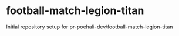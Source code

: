# football-match-legion-titan

Initial repository setup for pr-poehali-dev/football-match-legion-titan